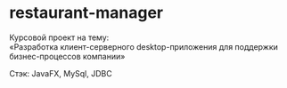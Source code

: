 # restaurant-manager

Курсовой проект на тему: \
«Разработка клиент-серверного desktop-приложения для поддержки бизнес-процессов компании»

Стэк: JavaFX, MySql, JDBC
